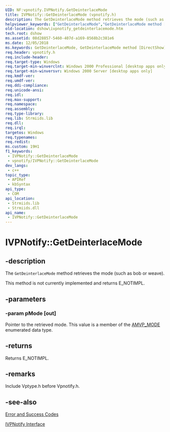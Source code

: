 ```yaml
---
UID: NF:vpnotify.IVPNotify.GetDeinterlaceMode
title: IVPNotify::GetDeinterlaceMode (vpnotify.h)
description: The GetDeinterlaceMode method retrieves the mode (such as bob or weave).
helpviewer_keywords: ["GetDeinterlaceMode","GetDeinterlaceMode method [DirectShow]","GetDeinterlaceMode method [DirectShow]","IVPNotify interface","IVPNotify interface [DirectShow]","GetDeinterlaceMode method","IVPNotify.GetDeinterlaceMode","IVPNotify::GetDeinterlaceMode","IVPNotifyGetDeinterlaceMode","dshow.ivpnotify_getdeinterlacemode","vpnotify/IVPNotify::GetDeinterlaceMode"]
old-location: dshow\ivpnotify_getdeinterlacemode.htm
tech.root: dshow
ms.assetid: 08d28857-5460-407d-a169-8568b2c381e6
ms.date: 12/05/2018
ms.keywords: GetDeinterlaceMode, GetDeinterlaceMode method [DirectShow], GetDeinterlaceMode method [DirectShow],IVPNotify interface, IVPNotify interface [DirectShow],GetDeinterlaceMode method, IVPNotify.GetDeinterlaceMode, IVPNotify::GetDeinterlaceMode, IVPNotifyGetDeinterlaceMode, dshow.ivpnotify_getdeinterlacemode, vpnotify/IVPNotify::GetDeinterlaceMode
req.header: vpnotify.h
req.include-header: 
req.target-type: Windows
req.target-min-winverclnt: Windows 2000 Professional [desktop apps only]
req.target-min-winversvr: Windows 2000 Server [desktop apps only]
req.kmdf-ver: 
req.umdf-ver: 
req.ddi-compliance: 
req.unicode-ansi: 
req.idl: 
req.max-support: 
req.namespace: 
req.assembly: 
req.type-library: 
req.lib: Strmiids.lib
req.dll: 
req.irql: 
targetos: Windows
req.typenames: 
req.redist: 
ms.custom: 19H1
f1_keywords:
 - IVPNotify::GetDeinterlaceMode
 - vpnotify/IVPNotify::GetDeinterlaceMode
dev_langs:
 - c++
topic_type:
 - APIRef
 - kbSyntax
api_type:
 - COM
api_location:
 - Strmiids.lib
 - Strmiids.dll
api_name:
 - IVPNotify::GetDeinterlaceMode
---
```


# IVPNotify::GetDeinterlaceMode


## -description

The <code>GetDeinterlaceMode</code> method retrieves the mode (such as bob or weave).



This method is not currently implemented and returns E_NOTIMPL.

## -parameters

### -param pMode [out]

Pointer to the retrieved mode. This value is a member of the <a href="/previous-versions/windows/desktop/api/vptype/ne-vptype-amvp_mode">AMVP_MODE</a> enumerated data type.

## -returns

Returns E_NOTIMPL.

## -remarks

Include Vptype.h before Vpnotify.h.

## -see-also

<a href="/windows/desktop/DirectShow/error-and-success-codes">Error and Success Codes</a>



<a href="/windows/desktop/api/vpnotify/nn-vpnotify-ivpnotify">IVPNotify Interface</a>

